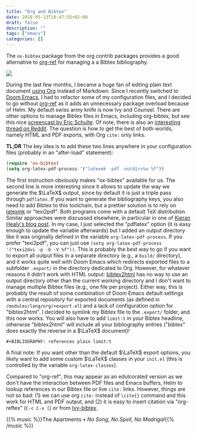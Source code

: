 ```yaml
---
title: "Org and Bibtex"
date: 2018-05-13T18:47:55+02:00
draft: false
description: ""
tags: ["emacs"]
categories: []
---
```


The `ox-bibtex` package from the org contrib packages provides a good alternative to [org-ref](https://github.com/jkitchin/org-ref) for managing a a Bibtex bibliography.

<!--more-->

![](/img/2018-05-13-18-47-27.png)

During the last few months, I became a huge fan of editing plain text document [using Org](/post/notes-taking-workflow/) instead of Markdown. Since I recently switched to [Doom Emacs](/post/doom-emacs/), I had to refactor some of my configuration files, and I decided to go without [org-ref](https://github.com/jkitchin/org-ref) as it adds an unnecessary package overload because of Helm. My default swiss army knife is now Ivy and Counsel. There are other options to manage Bibtex files in Emacs, including org-bibtex, but see this nice [screencast by Eric Schulte](https://vimeo.com/99167082). Of note, there is also an [interesting thread on Reddit](https://www.reddit.com/r/orgmode/comments/4z47ny/oxbibtex_vs_orgref/). The question is how to get the best of both worlds, namely HTML and PDF exports, with Org `cite:` only links.

**TL;DR** The key idea is to add these two lines anywhere in your configuration files (probably in an "after-load" statement):

```lisp
(require 'ox-bibtex)
(setq org-latex-pdf-process '("latexmk -pdf -outdir=%o %f"))
```

The first instruction obviously makes "ox-bibtex" available for us. The second line is more interesting since it allows to update the way we generate the $\LaTeX$ output, since by default it is just a triple pass through `pdflatex`. If you want to generate the bibliography keys, you also need to add Bibtex to this toolchain, but a prettier solution is to rely on [latexmk](http://personal.psu.edu/jcc8//software/latexmk-jcc/) or "texi2pdf". Both programs come with a default TeX distribution. Similar approaches were discussed elsewhere, in particular in one of [Kieran Healy's blog post](https://kieranhealy.org/blog/archives/2011/01/21/exporting-org-mode-to-pdf-via-xelatex/). In my case, I just selected the "pdflatex" option (it is easy enough to update the variable afterwards) but I added an output directory like it was originally defined in the variable `org-latex-pdf-process`. If you prefer "texi2pdf", you can just use `(setq org-latex-pdf-process '("texi2dvi -p -b -V %f"))`. This is probably the best way to go if you want to export all output files in a separate directory (e.g., a `build/` directory), and it works quite well with Doom Emacs which redirects exported files to a subfolder `.export/` in the directory dedicated to Org. However, for whatever reasons it didn't work with HTML output: [bibtex2html](https://www.lri.fr/~filliatr/bibtex2html/) has no way to use an output directory other than the current working directory and I don't want to manage multiple Bibtex files (e.g., one file per project). Either way, this is probably the result of some combination of Doom Emacs default settings with a central repository for exported documents (as defined in `/modules/lang/org/+export.el`) and a lack of configuration option for "bibtex2html". I decided to symlink my Bibtex file to the `.export/` folder, and this now works. You will also have to add `limit:t` in your Bibtex headline, otherwise "bibtex2html" will include all your bibliography entries ("bibtex" does exactly the reverse in a $\LaTeX$ document)!

```
#+BIBLIOGRAPHY: references plain limit:t
```

A final note: If you want other than the default $\LaTeX$ export options, you likely want to add some custom $\LaTeX$ classes in your `init.el` (this is controlled by the variable `org-latex-classes`).

Compared to "org-ref", this may appear as an edulcorated version as we don't have the interaction between PDF files and Emacs buffers, Helm to lookup references in our Bibtex file or live `cite:` links. However, things are not so bad: (1) we can use org `cite:` instead of `\cite{}` command and this work for HTML and PDF output, and (2) it is easy to insert citation via "org-reftex" (`C-c C-x [`) or from [Ivy-bibtex](https://github.com/tmalsburg/helm-bibtex).

{{% music %}}The Apartments • _No Song, No Spell, No Madrigal_{{% /music %}}
